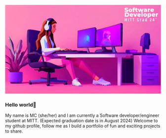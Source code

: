![](https://github.com/mcguenette/mcguenette/blob/main/wepik-export-20231103152623wTBL.png)


### Hello world👋
My name is MC (she/her) and I am currently a Software developer/engineer student at MITT. (Expected graduation date is in August 2024)
Welcome to my github profile, follow me as I build a portfolio of fun and exciting projects to share.


